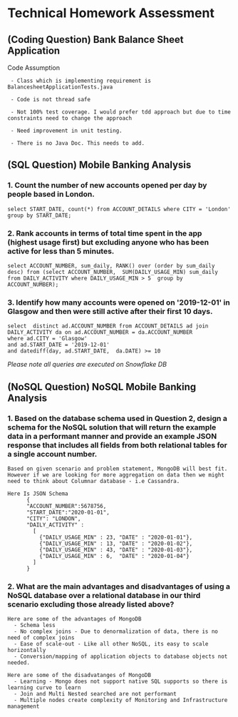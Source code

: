 # Technical Homework Assessment
## (Coding Question) Bank Balance Sheet Application
Code Assumption
```
 - Class which is implementing requirement is BalancesheetApplicationTests.java
 
 - Code is not thread safe

 - Not 100% test coverage. I would prefer tdd approach but due to time constraints need to change the approach
 
 - Need improvement in unit testing.
 
 - There is no Java Doc. This needs to add.
```
## (SQL Question) Mobile Banking Analysis
### 1. Count the number of new accounts opened per day by people based in London.
```
select START_DATE, count(*) from ACCOUNT_DETAILS where CITY = 'London' group by START_DATE;
```
### 2. Rank accounts in terms of total time spent in the app (highest usage first) but excluding anyone who has been active for less than 5 minutes.
```
select ACCOUNT_NUMBER, sum_daily, RANK() over (order by sum_daily desc) from (select ACCOUNT_NUMBER,  SUM(DAILY_USAGE_MIN) sum_daily from DAILY_ACTIVITY where DAILY_USAGE_MIN > 5  group by ACCOUNT_NUMBER);

```
### 3. Identify how many accounts were opened on '2019-12-01' in Glasgow and then were still active after their first 10 days.
```
select  distinct ad.ACCOUNT_NUMBER from ACCOUNT_DETAILS ad join DAILY_ACTIVITY da on ad.ACCOUNT_NUMBER = da.ACCOUNT_NUMBER 
where ad.CITY = 'Glasgow'
and ad.START_DATE = '2019-12-01'
and datediff(day, ad.START_DATE,  da.DATE) >= 10 
```

*Please note all queries are executed on Snowflake DB*

## (NoSQL Question) NoSQL Mobile Banking Analysis
### 1. Based on the database schema used in Question 2, design a schema for the NoSQL solution that will return the example data in a performant manner and provide an example JSON response that includes all fields from both relational tables for a single account number.
```
Based on given scenario and problem statement, MongoDB will best fit. However if we are looking for more aggregation on data then we might need to think about Columnar database - i.e Cassandra. 

Here Is JSON Schema 
      {
      "ACCOUNT_NUMBER":5678756,
      "START_DATE":"2020-01-01",
      "CITY": "LONDON",
      "DAILY_ACTIVITY" : 
        [
          {"DAILY_USAGE_MIN" : 23, "DATE" : "2020-01-01"},
          {"DAILY_USAGE_MIN" : 13, "DATE" : "2020-01-02"},
          {"DAILY_USAGE_MIN" : 43, "DATE" : "2020-01-03"},
          {"DAILY_USAGE_MIN" : 6,  "DATE" : "2020-01-04"}
        ]
      }
```
### 2. What are the main advantages and disadvantages of using a NoSQL database over a relational database in our third scenario excluding those already listed above?
```
Here are some of the advantages of MongoDB 
  - Schema less 
  - No complex joins - Due to denormalization of data, there is no need of complex joins
  - Ease of scale-out - Like all other NoSQL, its easy to scale horizontally
  - Conversion/mapping of application objects to database objects not needed.

Here are some of the disadvatanges of MongoDB
  - Learning - Mongo does not support native SQL supports so there is learning curve to learn
  - Join and Multi Nested searched are not performant
  - Multiple nodes create complexity of Monitoring and Infrastructure management
```
